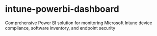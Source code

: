 # intune-powerbi-dashboard
Comprehensive Power BI solution for monitoring Microsoft Intune device compliance, software inventory, and endpoint security
